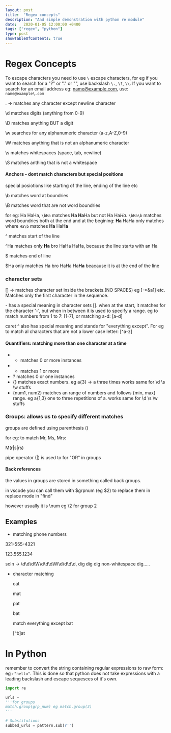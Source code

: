 ```yaml
---
layout: post
title:  "Regex concepts"
description: "And simple demonstration with python re module"
date:   2020-01-05 12:00:00 +0400
tags: ["regex", "python"]
type: post
showTableOfContents: true
---
```


# Regex Concepts

To escape characters you need to use `\` escape characters, for eg if you want to search for a "?" or "." or "\", use backslash `\.`, `\?`, `\\`. If you want to search for an email address eg: name@example.com, use: `name@example\.com`

. -> matches any character except newline character

\d matches digits (anything from 0-9)

\D matches anything BUT a digit

\w searches for any alphanumeric character (a-z,A-Z,0-9)

\W matches anything that is not an alphanumeric character

\s matches whitespaces (space, tab, newline)

\S matches anthing that is not a whitespace

#### Anchors - dont match characters but special positions

special posiotions like starting of the line, ending of the line etc

\b matches word at boundries

\B matches word that are not word boundries

for eg: Ha HaHa, `\bHa` matches **Ha Ha**Ha but not Ha Ha*Ha*. `\bHa\b` matches word boundries both at the end and at the begining: **Ha** HaHa only matches where `Ha\b` matches **Ha** Ha**Ha**

^ matches start of the line

^Ha matches only **Ha** bro HaHa HaHa, because the line starts with an Ha

$ matches end of line 

$Ha only matches Ha bro HaHa Ha**Ha** beacause it is at the end of the line

### character sets
[] -> matches character set inside the brackets.(NO SPACES) eg [-*&a1] etc.
 Matches only the first character in the sequence.

\- has a special meaning in character sets []. when at the start, it matches for the character '-', but when in between it is used to specify a range. eg to match numbers from 1 to 7: [1-7], or matching a-d: [a-d]

caret ^ also has special meaning and stands for "everything except". For eg to match al characters that are not a lower case letter: [^a-z]

#### Quantifiers: matching more than one character at a time
- * matches 0 or more instances
- + matches 1 or more
- ? matches 0 or one instances
- {} matches exact numbers. eg a{3} -> a three times works same for \d \s \w stuffs
- {num1, num2} matches an range of numbers and follows {min, max} range. eg a{1,3} one to three repetitions of a. works same for \d \s \w stuffs

### Groups: allows us to specify different matches

groups are defined using parenthesis ()

for eg: to match Mr, Ms, Mrs:

M(r|s|rs)

pipe operator (|) is used to for "OR" in groups

#### Back references
the values in groups are stored in something called back groups.

in vscode you can call them with $grpnum (eg $2) to replace them in replace mode in "find"

however usually it is \num eg \2 for group 2


## Examples

- matching phone numbers

321-555-4321

123.555.1234

soln -> \d\d\d\W\d\d\d\W\d\d\d\d, dig dig dig non-whitespace dig.....

- character matching

	cat
	
	mat
	
	pat
	
	bat

	match everything except bat

	[^b]at

# In Python

remember to convert the string containing regular expressions to raw form: eg `r"hello"`. This is done so that python does not take expressions with a leading backslash and escape sequesces of it's own.

```python
import re

urls = 
'''for groups
match.group(grp_num) eg match.group(3)
'''

# Substitutions
subbed_urls = pattern.sub(r'')
```